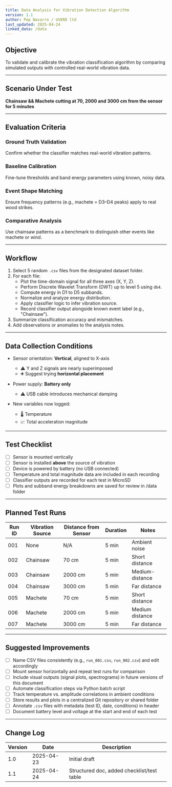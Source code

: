 ```yaml
---
title: Data Analysis for Vibration Detection Algorithm
version: 1.1
author: Pep Navarro / UVERD ltd
last_updated: 2025-04-24
linked_data: /data
---
```


## Objective

To validate and calibrate the vibration classification algorithm by comparing simulated outputs with controlled real-world vibration data.

---

## Scenario Under Test

**Chainsaw && Machete cutting at 70, 2000 and 3000 cm from the sensor for 5 minutes**

---

## Evaluation Criteria

###  Ground Truth Validation
Confirm whether the classifier matches real-world vibration patterns.

###  Baseline Calibration
Fine-tune thresholds and band energy parameters using known, noisy data.

###  Event Shape Matching
Ensure frequency patterns (e.g., machete = D3–D4 peaks) apply to real wood strikes.

###  Comparative Analysis
Use chainsaw patterns as a benchmark to distinguish other events like machete or wind.

---

## Workflow

1. Select 5 random `.csv` files from the designated dataset folder.
2. For each file:
   - Plot the time-domain signal for all three axes (X, Y, Z).
   - Perform Discrete Wavelet Transform (DWT) up to level 5 using `db4`.
   - Compute energy in D1 to D5 subbands.
   - Normalize and analyze energy distribution.
   - Apply classifier logic to infer vibration source.
   - Record classifier output alongside known event label (e.g., "Chainsaw").
3. Summarize classification accuracy and mismatches.
4. Add observations or anomalies to the analysis notes.

---

## Data Collection Conditions

- Sensor orientation: **Vertical**, aligned to X-axis  
  - ⚠️ Y and Z signals are nearly superimposed  
  - ➕ Suggest trying **horizontal placement**

- Power supply: **Battery only**  
  - ⚠️ USB cable introduces mechanical damping

- New variables now logged:
  - 🌡️ Temperature
  - 📈 Total acceleration magnitude

---

## Test Checklist

- [ ] Sensor is mounted vertically  
- [ ] Sensor is installed **above** the source of vibration  
- [ ] Device is powered by battery (no USB connected)  
- [ ] Temperature and total magnitude data are included in each recording  
- [ ] Classifier outputs are recorded for each test in MicroSD 
- [ ] Plots and subband energy breakdowns are saved for review in /data folder 

---

## Planned Test Runs

| Run ID | Vibration Source | Distance from Sensor | Duration | Notes                    |
|--------|------------------|----------------------|----------|--------------------------|
| 001    | None             | N/A                  | 5 min    | Ambient noise            |
| 002    | Chainsaw         | 70 cm                | 5 min    | Short distance           |
| 003    | Chainsaw         | 2000 cm              | 5 min    | Medium-distance          |
| 004    | Chainsaw         | 3000 cm              | 5 min    | Far distance             |
| 005    | Machete          | 70 cm                | 5 min    | Short distance           |
| 006    | Machete          | 2000 cm              | 5 min    | Medium distance          |
| 007    | Machete          | 3000 cm              | 5 min    | Far distance             |

---

## Suggested Improvements

- [ ] Name CSV files consistently (e.g., `run_001.csv`, `run_002.csv`) and edit accordingly 
- [ ] Mount sensor horizontally and repeat test runs for comparison  
- [ ] Include visual outputs (signal plots, spectrograms) in future versions of this document  
- [ ] Automate classification steps via Python batch script  
- [ ] Track temperature vs. amplitude correlations in ambient conditions  
- [ ] Store results and plots in a centralized Git repository or shared folder  
- [ ] Annotate `.csv` files with metadata (test ID, date, conditions) in header  
- [ ] Document battery level and voltage at the start and end of each test  

---

## Change Log

| Version | Date       | Description                                |
|---------|------------|--------------------------------------------|
| 1.0     | 2025-04-23 | Initial draft                              |
| 1.1     | 2025-04-24 | Structured doc, added checklist/test table |
